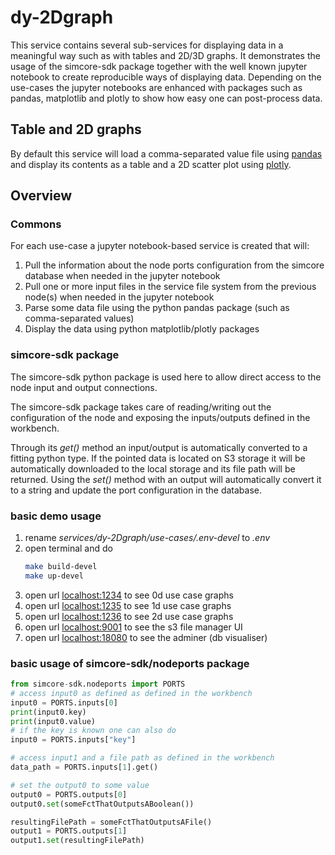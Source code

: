 # dy-2Dgraph

This service contains several sub-services for displaying data in a meaningful way such as with tables and 2D/3D graphs. It demonstrates the usage of the simcore-sdk package together with the well known jupyter notebook to create reproducible ways of displaying data. Depending on the use-cases the jupyter notebooks are enhanced with packages such as pandas, matplotlib and plotly to show how easy one can post-process data.

## Table and 2D graphs

By default this service will load a comma-separated value file using [pandas](https://pandas.pydata.org/) and display its contents as a table and a 2D scatter plot using [plotly](https://plot.ly/#/).

## Overview

### Commons

For each use-case a jupyter notebook-based service is created that will:

1. Pull the information about the node ports configuration from the simcore database when needed in the jupyter notebook
2. Pull one or more input files in the service file system from the previous node(s) when needed in the jupyter notebook
3. Parse some data file using the python pandas package (such as comma-separated values)
4. Display the data using python matplotlib/plotly packages

### simcore-sdk package

The simcore-sdk python package is used here to allow direct access to the node input and output connections.

The simcore-sdk package takes care of reading/writing out the configuration of the node and exposing the inputs/outputs defined in the workbench.

Through its _get()_ method an input/output is automatically converted to a fitting python type. If the pointed data is located on S3 storage it will be automatically downloaded to the local storage and its file path will be returned.
Using the _set()_ method with an output will automatically convert it to a string and update the port configuration in the database.

### basic demo usage

1. rename _services/dy-2Dgraph/use-cases/.env-devel_ to _.env_
2. open terminal and do
    ```bash
    make build-devel
    make up-devel
    ```
3. open url [localhost:1234](localhost:1234) to see 0d use case graphs
4. open url [localhost:1235](localhost:1235) to see 1d use case graphs
5. open url [localhost:1236](localhost:1236) to see 2d use case graphs
6. open url [localhost:9001](localhost:9001) to see the s3 file manager UI
7. open url [localhost:18080](localhost:18080) to see the adminer (db visualiser)


### basic usage of simcore-sdk/nodeports package

```python
from simcore-sdk.nodeports import PORTS
# access input0 as defined as defined in the workbench
input0 = PORTS.inputs[0]
print(input0.key)
print(input0.value)
# if the key is known one can also do
input0 = PORTS.inputs["key"]

# access input1 and a file path as defined in the workbench
data_path = PORTS.inputs[1].get()

# set the output0 to some value
output0 = PORTS.outputs[0]
output0.set(someFctThatOutputsABoolean())

resultingFilePath = someFctThatOutputsAFile()
output1 = PORTS.outputs[1]
output1.set(resultingFilePath)
```